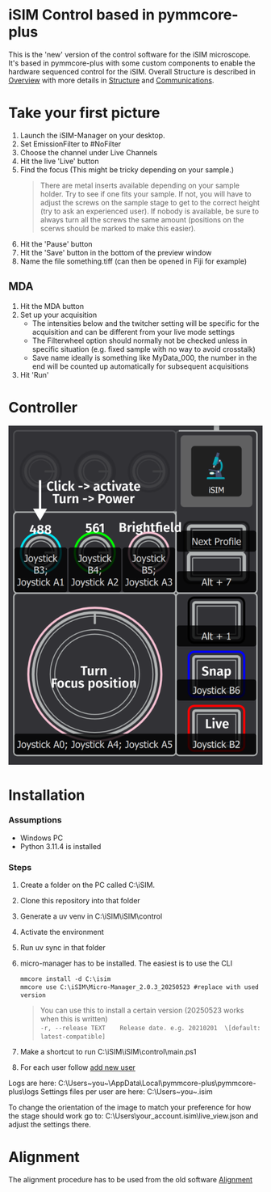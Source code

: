 # iSIM Control based in pymmcore-plus
This is the 'new' version of the control software for the iSIM microscope. It's based in pymmcore-plus with some custom components to enable the hardware sequenced control for the iSIM. Overall Structure is described in [Overview](./doc/strucutre_overview.md) with more details in [Structure](./doc/structure.md) and [Communications](./doc/output_comms.md).

# Take your first picture

1. Launch the iSIM-Manager on your desktop.
1. Set EmissionFilter to #NoFilter
1. Choose the channel under Live Channels
1. Hit the live 'Live' button
1. Find the focus (This might be tricky depending on your sample.)
    >There are metal inserts available depending on your sample holder.
    Try to see if one fits your sample. If not, you will have to adjust the screws on the sample stage to get to the correct height (try to ask an experienced user). If nobody is available, be sure to always turn all the screws the same amount (positions on the scerws should be marked to make this easier).
1. Hit the 'Pause' button
1. Hit the 'Save' button in the bottom of the preview window
1. Name the file something.tiff (can then be opened in Fiji for example)

## MDA
1. Hit the MDA button
1. Set up your acquisition
   * The intensities below and the twitcher setting will be specific for the acquisition and can be different from your live mode settings
   * The Filterwheel option should normally not be checked unless in specific situation (e.g. fixed sample with no way to avoid crosstalk)
   * Save name ideally is something like MyData_000, the number in the end will be counted up automatically for subsequent acquisitions
1. Hit 'Run'

# Controller
![controller functions](../docs/Controller.PNG)

# Installation
### Assumptions
- Windows PC
- Python 3.11.4 is installed

### Steps

1. Create a folder on the PC called C:\iSIM\.
1. Clone this repository into that folder
1. Generate a uv venv in C:\iSIM\iSIM\control
1. Activate the environment
1. Run uv sync in that folder
1. micro-manager has to be installed. The easiest is to use the CLI
    ```
    mmcore install -d C:\isim
    mmcore use C:\iSIM\Micro-Manager_2.0.3_20250523 #replace with used version
    ```
    >You can use this to install a certain version (20250523 works when this is written)  
    `-r, --release TEXT    Release date. e.g. 20210201  \[default: latest-compatible]`
    
1. Make a shortcut to run C:\iSIM\iSIM\control\main.ps1
1. For each user follow [add new user](../docs/new_user.md)


Logs are here:
C:\Users\~you~\AppData\Local\pymmcore-plus\pymmcore-plus\logs
Settings files per user are here:
C:\Users\~you~\.isim

To change the orientation of the image to match your preference for how the stage should work go to:
C:\Users\your_account\.isim\live_view.json
and adjust the settings there.

# Alignment
The alignment procedure has to be used from the old software [Alignment](../gui/README.md#alignment)